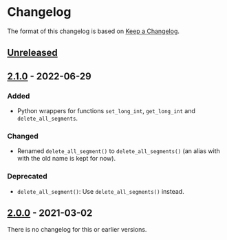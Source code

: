 # Changelog

The format of this changelog is based on 
[Keep a Changelog](https://keepachangelog.com/en/1.0.0/).


## [Unreleased]

## [2.1.0] - 2022-06-29
### Added
- Python wrappers for functions `set_long_int`, `get_long_int` and
  `delete_all_segments`.

### Changed
- Renamed `delete_all_segment()` to `delete_all_segments()` (an alias with with
  the old name is kept for now).

### Deprecated
- `delete_all_segment()`: Use `delete_all_segments()` instead.


## [2.0.0] - 2021-03-02

There is no changelog for this or earlier versions.


[Unreleased]: https://github.com/machines-in-motion/shared_memory/compare/v2.1.0...HEAD
[2.1.0]: https://github.com/machines-in-motion/shared_memory/compare/v2.0.0...v2.1.0
[2.0.0]: https://github.com/machines-in-motion/shared_memory/releases/tag/v2.0.0
